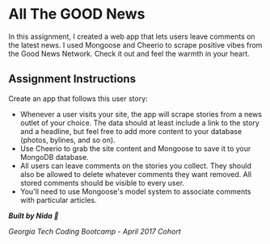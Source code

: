 #  All The GOOD News 

In this assignment, I created a web app that lets users leave comments on the latest news. I used Mongoose and Cheerio to scrape positive vibes from the Good News Network. Check it out and feel the warmth in your heart. 

## Assignment Instructions 

Create an app that follows this user story:

- Whenever a user visits your site, the app will scrape stories from a news outlet of your choice. The data should at least include a link to the story and a headline, but feel free to add more content to your database (photos, bylines, and so on).
- Use Cheerio to grab the site content and Mongoose to save it to your MongoDB database. 
- All users can leave comments on the stories you collect. They should also be allowed to delete whatever comments they want removed. All stored comments should be visible to every user.
- You'll need to use Mongoose's model system to associate comments with particular articles. 



**_Built by Nida :100:_**

*Georgia Tech Coding Bootcamp - April 2017 Cohort*
